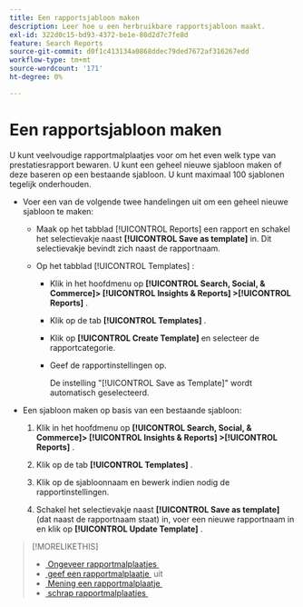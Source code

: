 ```yaml
---
title: Een rapportsjabloon maken
description: Leer hoe u een herbruikbare rapportsjabloon maakt.
exl-id: 322d0c15-bd93-4372-be1e-80d2d7c7fe8d
feature: Search Reports
source-git-commit: d0f1c413134a0868ddec79ded7672af316267edd
workflow-type: tm+mt
source-wordcount: '171'
ht-degree: 0%

---
```


# Een rapportsjabloon maken

U kunt veelvoudige rapportmalplaatjes voor om het even welk type van prestatiesrapport bewaren. U kunt een geheel nieuwe sjabloon maken of deze baseren op een bestaande sjabloon. U kunt maximaal 100 sjablonen tegelijk onderhouden.

* Voer een van de volgende twee handelingen uit om een geheel nieuwe sjabloon te maken:

   * Maak op het tabblad [!UICONTROL Reports] een rapport en schakel het selectievakje naast **[!UICONTROL Save as template]** in. Dit selectievakje bevindt zich naast de rapportnaam.

   * Op het tabblad [!UICONTROL Templates] :

      * Klik in het hoofdmenu op **[!UICONTROL Search, Social, & Commerce]> [!UICONTROL Insights & Reports] >[!UICONTROL Reports]** .

      * Klik op de tab **[!UICONTROL Templates]** .

      * Klik op **[!UICONTROL Create Template]** en selecteer de rapportcategorie.

      * Geef de rapportinstellingen op.

        De instelling &quot;[!UICONTROL Save as Template]&quot; wordt automatisch geselecteerd.

* Een sjabloon maken op basis van een bestaande sjabloon:

   1. Klik in het hoofdmenu op **[!UICONTROL Search, Social, & Commerce]> [!UICONTROL Insights & Reports] >[!UICONTROL Reports]** .

   1. Klik op de tab **[!UICONTROL Templates]** .

   1. Klik op de sjabloonnaam en bewerk indien nodig de rapportinstellingen.

   1. Schakel het selectievakje naast **[!UICONTROL Save as template]** (dat naast de rapportnaam staat) in, voer een nieuwe rapportnaam in en klik op **[!UICONTROL Update Template]** .

>[!MORELIKETHIS]
>
>* [&#x200B; Ongeveer rapportmalplaatjes &#x200B;](template-about.md)
>* [&#x200B; geef een rapportmalplaatje &#x200B;](template-edit.md) uit
>* [&#x200B; Mening een rapportmalplaatje &#x200B;](template-view.md)
>* [&#x200B; schrap rapportmalplaatjes &#x200B;](template-delete.md)

